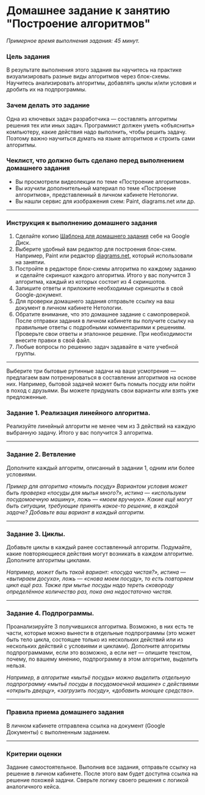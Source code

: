 # Домашнее задание к занятию "Построение алгоритмов"

*Примерное время выполнения задания: 45 минут.*

### Цель задания

В результате выполнения этого задания вы научитесь на практике визуализировать разные виды алгоритмов через блок-схемы. 
Научитесь анализировать алгоритмы, добавлять циклы и/или условия и дробить их на подпрограммы. 

### Зачем делать это задание

Одна из ключевых задач разработчика — составлять алгоритмы решения тех или иных задач. Программист должен уметь «объяснить» компьютеру, какие действия надо выполнить, чтобы решить задачу. Поэтому важно научиться думать на языке алгоритмов и строить сами алгоритмы. 

### Чеклист, что должно быть сделано перед выполнением домашнего задания 

- Вы просмотрели видеолекции по теме «Построение алгоритмов».
- Вы изучили дополнительный материал по теме «Построение алгоритмов», представленный в личном кабинете Нетологии.
- Вы нашли сервис для изображения схем: Paint, diagrams.net или др.

------

### Инструкция к выполнению домашнего задания
 
1. Сделайте копию [Шаблона для домашнего задания](https://docs.google.com/document/d/1FDgOMawPUFqDJmOiXXKO5czNyz1EA1WtkY2FaKazYB4/edit?usp=sharing) себе на Google Диск.
2. Выберите удобный вам редактор для построения блок-схем. Например, Paint или редактор [diagrams.net](https://app.diagrams.net/), который использовали на занятии.
3. Постройте в редакторе блок-схемы алгоритма по каждому заданию и сделайте скриншот каждого алгоритма. Итого у вас получится 3 алгоритма, каждый из которых состоит из 4 скриншотов.
4. Запишите ответы и приложите необходимые скриншоты в свой Google-документ.
5. Для проверки домашнего задания отправьте ссылку на ваш документ в личном кабинете Нетологии.
6. Обратите внимание, что это домашнее задание с самопроверкой. После отправки задания в личном кабинете вы получите ссылку на правильные ответы с подробными комментариями к решениям. Проверьте свои ответы и эталонное решение. При необходимости внесите правки в свой файл.
7. Любые вопросы по решению задач задавайте в чате учебной группы.


------

Выберите три бытовые рутинные задачи на ваше усмотрение — предлагаем вам потренироваться в составлении алгоритмов на основе них. Например, бытовой задачей может быть помыть посуду или пойти в поход с друзьями. Вы можете придумать свои варианты или взять уже предложенные. 


### Задание 1. Реализация линейного алгоритма.

Реализуйте линейный алгоритм не менее чем из 3 действий на каждую выбранную задачу. Итого у вас получится 3 алгоритма.

------

### Задание 2. Ветвление

Дополните каждый алгоритм, описанный в задании 1, одним или более условиями.
 
*Пример для алгоритма «помыть посуду» 
Вариантом условия может быть проверка «посуды для мытья много?», истина — «используем посудомоечную машину», ложь — «моем вручную». Какие ещё могут быть ситуации, требующие принять какое-то решение, в каждой задаче? Добавьте ваш вариант в каждый алгоритм.*

------

### Задание 3. Циклы.

Добавьте циклы в каждый ранее составленный алгоритм. Подумайте, какие повторяющиеся действия могут возникать в каждом алгоритме. Дополните алгоритмы циклами.

*Например, может быть такой вариант: «посуда чистая?», истина — «вытираем досуха», ложь — «снова моем посуду», то есть повторяем цикл ещё раз. Также при мытье посуды надо тереть сковороду определённое количество раз, пока она недостаточно чистая.*

------

### Задание 4. Подпрограммы.

Проанализируйте 3 получившихся алгоритма. Возможно, в них есть те части, которые можно вынести в отдельные подпрограммы (это может быть тело цикла, состоящее только из нескольких действий или из нескольких действий с условиями и циклами).
Дополните алгоритмы подпрограммами, если это возможно, а если нет — опишите текстом, почему, по вашему мнению, подпрограмму в этом алгоритме, выделить нельзя.

*Например, в алгоритме «мытьё посуды» можно выделить отдельную подпрограмму «мытьё посуды в посудомоечной машине» с действиями «открыть дверцу», «загрузить посуду», «добавить моющее средство».*


------

### Правила приема домашнего задания

В личном кабинете отправлена ссылка на документ (Google Документы) с выполненным заданием. 

---

### Критерии оценки

Задание самостоятельное. Выполнив все задания, отправьте ссылку на решение в личном кабинете. После этого вам будет доступна ссылка на решение похожей задачи. Сверьте логику своего решения с логикой аналогичного кейса.

